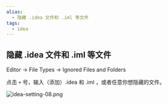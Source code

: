 ```yaml
---
alias: 
  - 隐藏 .idea 文件和 .iml 等文件
tags: 
  - idea
---
```


## 隐藏 .idea 文件和 .iml 等文件

Editor -> File Types -> Ignored Files and Folders 

点击 `+` 号，输入（添加）.idea 和 .iml ，或者任意你想隐藏的文件。

![idea-setting-08.png](https://woniumd.oss-cn-hangzhou.aliyuncs.com/java/hemiao/20220322073724.png)

